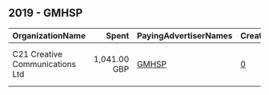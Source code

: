 ## 2019 - GMHSP 
|OrganizationName|Spent|PayingAdvertiserNames|CreativeUrls|Impressions|Genders|AgeBrackets|CountryCodes|BillingAddresses|CandidateBallotInformation|
|:---|---:|:---|:---|---:|:---|:---|:---|:---|:---|
|C21 Creative Communications Ltd|1,041.00 GBP|[GMHSP](2019/GMHSP.md)|[0](https://www.snap.com/political-ads/asset/13f7c50f3c8210161f7526073967409d80eea96590613044e3ba5ac302f241b1?mediaType=mp4)|540,809||18-44|united kingdom|"The Court House, 9 Grafton Street,Altrincham,WA14 1DU,GB"||
